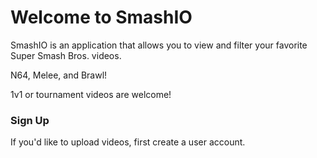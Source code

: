 # Welcome to SmashIO

SmashIO is an application that allows you to view and filter your favorite Super Smash Bros. videos.

N64, Melee, and Brawl!

1v1 or tournament videos are welcome!

### Sign Up
If you'd like to upload videos, first create a user account.
